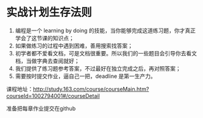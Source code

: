 # 实战计划生存法则

1. 编程是一个 learning by doing 的技能，当你能够完成这道练习题，你才真正学会了这节课的知识点；
2. 如果做练习的过程中遇到困难，善用搜索找答案；
3. 初学者都不爱看文档，可是文档很重要。所以我们的一些题目会引导你去看文档，当做字典去查阅就好；
4. 我们提供了练习题参考答案，不过最好在独立完成之后，再对照答案；
5. 需要按时提交作业，逼自己一把，deadline 是第一生产力。

课程地址：http://study.163.com/course/courseMain.htm?courseId=1002794001#/courseDetail

准备把每章作业提交在github